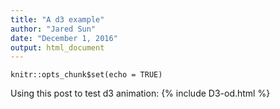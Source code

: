 ```yaml
---
title: "A d3 example"
author: "Jared Sun"
date: "December 1, 2016"
output: html_document
---
```


```{r setup, include=FALSE}
knitr::opts_chunk$set(echo = TRUE)
```

Using this post to test d3 animation:
{% include D3-od.html %}